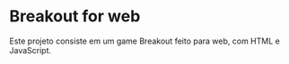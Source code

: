 # Breakout for web
 Este projeto consiste em um game Breakout feito para web, com HTML e JavaScript.
